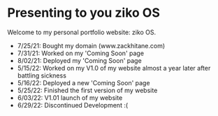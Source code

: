 # Presenting to you ziko OS
Welcome to my personal portfolio website: ziko OS.
<ul>
  <li>7/25/21: Bought my domain (www.zackhitane.com)</li>
  <li>7/31/21: Worked on my 'Coming Soon' page</li>
  <li>8/02/21: Deployed my 'Coming Soon' page</li>
  <li>5/15/22: Worked on my V1.0 of my website almost a year later after battling sickness</li>
  <li>5/16/22: Deployed a new 'Coming Soon' page</li>
  <li>5/25/22: Finished the first version of my website</li>
  <li>6/03/22: V1.01 launch of my website</li>
  <li>6/29/22: Discontinued Development :(</li>
 <ul>
